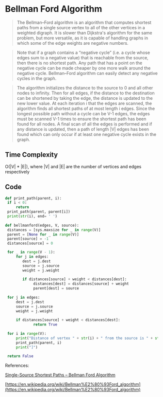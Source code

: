 # Bellman Ford Algorithm

>The Bellman–Ford algorithm is an algorithm that computes shortest paths from a single source vertex to all of the other vertices in a weighted digraph. It is slower than Dijkstra's algorithm for the same problem, but more versatile, as it is capable of handling graphs in which some of the edge weights are negative numbers.

> Note that if a graph contains a “negative cycle” (i.e. a cycle whose edges sum to a negative value) that is reachable from the source, then there is no shortest path. Any path that has a point on the negative cycle can be made cheaper by one more walk around the negative cycle. Bellman–Ford algorithm can easily detect any negative cycles in the graph.

> The algorithm initializes the distance to the source to 0 and all other nodes to infinity. Then for all edges, if the distance to the destination can be shortened by taking the edge, the distance is updated to the new lower value. At each iteration i that the edges are scanned, the algorithm finds all shortest paths of at most length i edges. Since the longest possible path without a cycle can be V-1 edges, the edges must be scanned V-1 times to ensure the shortest path has been found for all nodes. A final scan of all the edges is performed and if any distance is updated, then a path of length |V| edges has been found which can only occur if at least one negative cycle exists in the graph.

## Time Complexity

O(|V| * |E|), where |V| and |E| are the number of vertices and edges respectively


## Code

   ```python
  def print_path(parent, i):
    if i < 0:
        return
    print_path(parent, parent[i])
    print(str(i), end= ' ')
     
  def bellmanford(edges, V, source):
    distances = [sys.maxsize for _ in range(V)]
    parent = [None for _ in range(V)]
    parent[source] = -1
    distances[source] = 0

    for _ in range(V - 1): 
        for j in edges:
           dest = j.dest
           source = j.source
           weight = j.weight
        
           if distances[source] + weight < distances[dest]:
                distances[dest] = distances[source] + weight
                parent[dest] = source 
           
    for j in edges:
        dest = j.dest
        source = j.source
        weight = j.weight
        
        if distances[source] + weight < distances[dest]:
                return True
    
    for i in range(V):
        print("Distance of vertex " + str(i) + " from the source is " + str(distances[i]) + ". It's path is \n[", end="")
        print_path(parent, i)
        print("]")
    
    return False
   ```

References:

[Single-Source Shortest Paths – Bellman Ford Algorithm](http://www.techiedelight.com/single-source-shortest-paths-bellman-ford-algorithm/)

[https://en.wikipedia.org/wiki/Bellman%E2%80%93Ford_algorithm](https://en.wikipedia.org/wiki/Bellman%E2%80%93Ford_algorithm)

